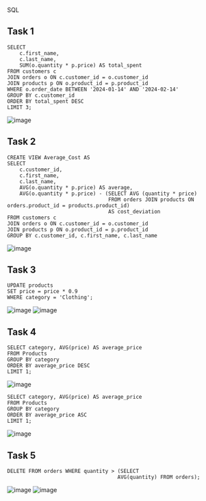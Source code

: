 SQL
## Task 1
```
SELECT 
	c.first_name,
	c.last_name,
	SUM(o.quantity * p.price) AS total_spent
FROM customers c
JOIN orders o ON c.customer_id = o.customer_id
JOIN products p ON o.product_id = p.product_id
WHERE o.order_date BETWEEN '2024-01-14' AND '2024-02-14'
GROUP BY c.customer_id
ORDER BY total_spent DESC
LIMIT 3;
```
![image](https://github.com/Nefyss/SQL/assets/113514047/af1b2418-f520-4d3a-bf5a-a3ea4d02e034)

## Task 2
```
CREATE VIEW Average_Cost AS
SELECT 
	c.customer_id,
	c.first_name,
	c.last_name,
	AVG(o.quantity * p.price) AS average,
	AVG(o.quantity * p.price) - (SELECT AVG (quantity * price) 
								 FROM orders JOIN products ON orders.product_id = products.product_id)
								 AS cost_deviation
FROM customers c
JOIN orders o ON c.customer_id = o.customer_id
JOIN products p ON o.product_id = p.product_id
GROUP BY c.customer_id, c.first_name, c.last_name
```
![image](https://github.com/Nefyss/SQL/assets/113514047/cfca55b6-4ef6-4984-a33e-a2a890fb9dd9)

## Task 3
```
UPDATE products
SET price = price * 0.9
WHERE category = 'Clothing';
```
![image](https://github.com/Nefyss/SQL/assets/113514047/0c52adee-aaa5-4a34-9ef7-3495fa303239)
![image](https://github.com/Nefyss/SQL/assets/113514047/af935702-408d-469e-ae08-a1d88ab8e5c7)

## Task 4
```
SELECT category, AVG(price) AS average_price
FROM Products
GROUP BY category
ORDER BY average_price DESC
LIMIT 1;
```
![image](https://github.com/Nefyss/SQL/assets/113514047/257de00a-7837-4e91-8089-12c335c98be4)

```
SELECT category, AVG(price) AS average_price
FROM Products
GROUP BY category
ORDER BY average_price ASC
LIMIT 1;
```
![image](https://github.com/Nefyss/SQL/assets/113514047/050be7f4-b7f7-4015-aa95-e7789ced1a5a)


## Task 5
```
DELETE FROM orders WHERE quantity > (SELECT
									AVG(quantity) FROM orders);
```
![image](https://github.com/Nefyss/SQL/assets/113514047/b53fa67b-e1b3-43d4-a221-2a592e4fd356)
![image](https://github.com/Nefyss/SQL/assets/113514047/ed610d37-383b-4049-975c-fc29ec62600c)
